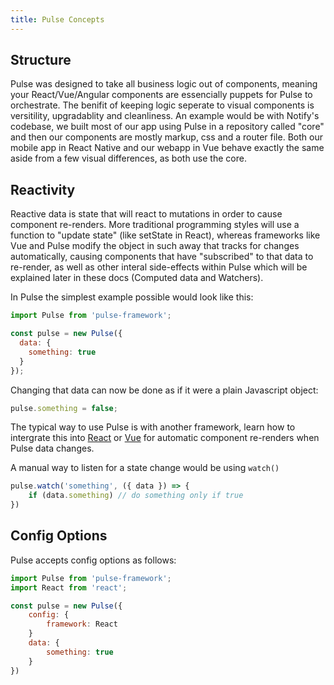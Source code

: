 ```yaml
---
title: Pulse Concepts
---
```


## Structure

Pulse was designed to take all business logic out of components, meaning your React/Vue/Angular components are essencially puppets for Pulse to orchestrate. The benifit of keeping logic seperate to visual components is versitility, upgradablity and cleanliness. An example would be with Notify's codebase, we built most of our app using Pulse in a repository called "core" and then our components are mostly markup, css and a router file. Both our mobile app in React Native and our webapp in Vue behave exactly the same aside from a few visual differences, as both use the core.

## Reactivity

Reactive data is state that will react to mutations in order to cause component re-renders. More traditional programming styles will use a function to "update state" (like setState in React), whereas frameworks like Vue and Pulse modify the object in such away that tracks for changes automatically, causing components that have "subscribed" to that data to re-render, as well as other interal side-effects within Pulse which will be explained later in these docs (Computed data and Watchers).

In Pulse the simplest example possible would look like this:

```js
import Pulse from 'pulse-framework';

const pulse = new Pulse({
  data: {
    something: true
  }
});
```

Changing that data can now be done as if it were a plain Javascript object:

```js
pulse.something = false;
```

The typical way to use Pulse is with another framework, learn how to intergrate this into [React]() or [Vue]() for automatic component re-renders when Pulse data changes.

A manual way to listen for a state change would be using `watch()`

```js
pulse.watch('something', ({ data }) => {
    if (data.something) // do something only if true
})
```

## Config Options

Pulse accepts config options as follows:

```js
import Pulse from 'pulse-framework';
import React from 'react';

const pulse = new Pulse({
    config: {
        framework: React
    }
    data: {
        something: true
    }
})
```
